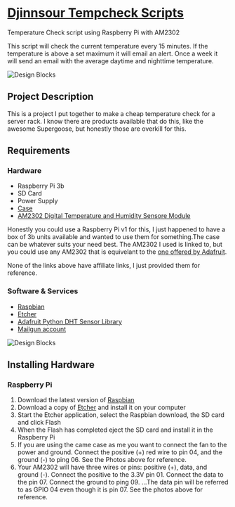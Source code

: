 # [Djinnsour Tempcheck Scripts](http://www.djinnsour.com/2017/10/30/raspberry-pi-3b-with-am2303-temperature-sensor/)

Temperature Check script using Raspberry Pi with AM2302

This script will check the current temperature every 15 minutes.  If the temperature is above a set maximum it will email an alert.  Once a week it will send an email with the average daytime and nighttime temperature.

![Design Blocks](http://www.djinnsour.com/wp-content/uploads/2017/10/raspberrypi_3b_am2302.jpg)


## Project Description

This is a project I put together to make a cheap temperature check for a server rack.  I know there are products available that do this, like the awesome Supergoose, but honestly those are overkill for this.  

## Requirements

### Hardware

- Raspberry Pi 3b
- SD Card
- Power Supply
- [Case](https://www.amazon.com/gp/product/B072LXCWSS)
- [AM2302 Digital Temperature and Humidity Sensore Module](https://www.amazon.com/gp/product/B018JO5BRK)
 
Honestly you could use a Raspberry Pi v1 for this, I just happened to have a box of 3b units available and wanted to use them for something.The case can be whatever suits your need best.  The AM2302 I used is linked to, but you could use any AM2302 that is equivelant to the [one offered by Adafruit](https://www.adafruit.com/product/393).

None of the links above have affiliate links, I just provided them for reference.

### Software & Services

- [Raspbian](https://www.raspberrypi.org/downloads/raspbian/)
- [Etcher](https://etcher.io/)
- [Adafruit Python DHT Sensor Library](https://github.com/adafruit/Adafruit_Python_DHT)
- [Mailgun account](https://www.mailgun.com/)

![Design Blocks](http://www.djinnsour.com/wp-content/uploads/2017/10/raspberrypi_3b_gpio_ping.png)

## Installing Hardware

### Raspberry Pi
1. Download the latest version of [Raspbian](https://www.raspberrypi.org/downloads/raspbian/) 
2. Download a copy of [Etcher](https://etcher.io/) and install it on your computer
3. Start the Etcher application, select the Raspbian download, the SD card and click Flash
4. When the Flash has completed eject the SD card and install it in the Raspberry Pi
5. If you are using the came case as me you want to connect the fan to the power and ground. Connect the positive (+) red wire to pin 04, and the ground (-) to ping 06. See the Photos above for reference.
6. Your AM2302 will have three wires or pins: positive (+), data, and ground (-). Connect the positive to the 3.3V pin 01. Connect the data to the pin 07. Connect the ground to ping 09. 
...The data pin will be referred to as GPIO 04 even though it is pin 07.  See the photos above for reference.






